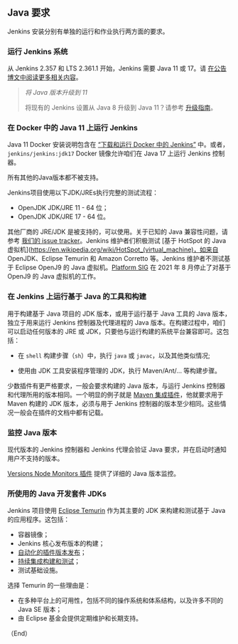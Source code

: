 ## Java 要求

Jenkins 安装分别有单独的运行和作业执行两方面的要求。

### 运行 Jenkins 系统

从 Jenkins 2.357 和 LTS 2.361.1 开始，Jenkins 需要 Java 11 或 17。请 [在公告博文中阅读更多相关内容](https://www.jenkins.io/blog/2022/06/28/require-java-11/)。

> *将 Java 版本升级到 11*
>
> 将现有的 Jenkins 设置从 Java 8 升级到 Java 11？请参考 [升级指南](#把-jenkins-的-java-版本从-8-升级到-11)。


### 在 Docker 中的 Java 11 上运行 Jenkins

Java 11 Docker 安装说明包含在 [“下载和运行 Docker 中的 Jenkins”](Ch01_Installing_Jenkins.md#下载和运行-docker-中的-jenkins) 中。或者，`jenkins/jenkins:jdk17` Docker 镜像允许咱们在 Java 17 上运行 Jenkins 控制器。

所有其他的Java版本都不被支持。

Jenkins项目使用以下JDK/JREs执行完整的测试流程：

- OpenJDK JDK/JRE 11 - 64 位；
- OpenJDK JDK/JRE 17 - 64 位。

其他厂商的 JRE/JDK 是被支持的，可以使用。关于已知的 Java 兼容性问题，请参考 [我们的 issue tracker](https://issues.jenkins.io/issues/?jql=labels%3Djdk)。Jenkins 维护者们积极测试 [基于 HotSpot 的 Java 虚拟机](https://en.wikipedia.org/wiki/HotSpot_(virtual_machine)，如来自 OpenJDK、Eclipse Temurin 和 Amazon Corretto 等。Jenkins 维护者不测试基于 Eclipse OpenJ9 的 Java 虚拟机。[Platform SIG](https://www.jenkins.io/sigs/platform/) 在 2021 年 8 月停止了对基于 OpenJ9 的 Java 虚拟机的工作。

### 在 Jenkins 上运行基于 Java 的工具和构建

用于构建基于 Java 项目的 JDK 版本，或用于运行基于 Java 工具的 Java 版本，独立于用来运行 Jenkins 控制器及代理进程的 Java 版本。在构建过程中，咱们可以启动任何版本的 JRE 或 JDK，只要他与运行构建的系统平台兼容即可。这包括：

- 在 `shell` 构建步骤（`sh`）中，执行 `java` 或 `javac`，以及其他类似情况;

- 使用由 JDK 工具安装程序管理的 JDK，执行 Maven/Ant/... 等构建步骤。


少数插件有更严格要求，一般会要求构建的 Java 版本，与运行 Jenkins 控制器和代理所用的版本相同。一个明显的例子就是 [Maven 集成插件](https://plugins.jenkins.io/maven-plugin/)，他就要求用于 Maven 构建的 JDK 版本，必须与用于 Jenkins 控制器的版本至少相同。这些情况一般会在插件的文档中都有记载。

### 监控 Java 版本

现代版本的 Jenkins 控制器和 Jenkins 代理会验证 Java 要求，并在启动时通知用户不支持的版本。

[Versions Node Monitors 插件](https://plugins.jenkins.io/versioncolumn) 提供了详细的 Java 版本监控。


### 所使用的 Java 开发套件 JDKs

Jenkins 项目使用 [Eclipse Temurin](https://projects.eclipse.org/projects/adoptium.temurin) 作为其主要的 JDK 来构建和测试基于 Java 的应用程序。这包括：

- 容器镜像；
- Jenkins 核心发布版本的构建；
- [自动化的插件版本发布](https://www.jenkins.io/doc/developer/publishing/releasing-cd/)；
- [持续集成构建和测试](https://ci.jenkins.io/)；
- 测试基础设施。


选择 Temurin 的一些理由是：

- 在多种平台上的可用性，包括不同的操作系统和体系结构，以及许多不同的 Java SE 版本；
- 由 Eclipse 基金会提供定期维护和长期支持。


（End）


